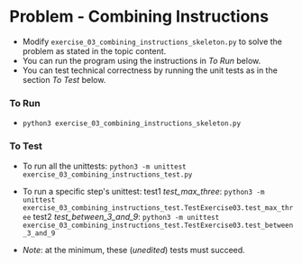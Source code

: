 # Problem - Combining Instructions

* Modify `exercise_03_combining_instructions_skeleton.py` to solve the problem as stated in the topic content.
* You can run the program using the instructions in *To Run* below.
* You can test technical correctness by running the unit tests as in the section *To Test* below.

### To Run

* `python3 exercise_03_combining_instructions_skeleton.py`

### To Test

* To run all the unittests: `python3 -m unittest exercise_03_combining_instructions_test.py`

* To run a specific step's unittest:
test1 *test_max_three*: `python3 -m unittest exercise_03_combining_instructions_test.TestExercise03.test_max_three`
test2 *test_between_3_and_9*: `python3 -m unittest exercise_03_combining_instructions_test.TestExercise03.test_between_3_and_9`

* *Note*: at the minimum, these (*unedited*) tests must succeed.
